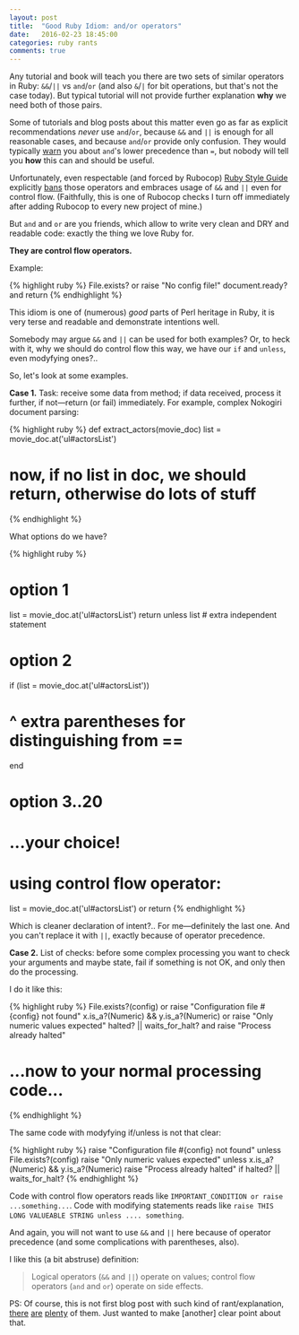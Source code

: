 ```yaml
---
layout: post
title:  "Good Ruby Idiom: and/or operators"
date:   2016-02-23 18:45:00
categories: ruby rants
comments: true
---
```


Any tutorial and book will teach you there are two sets of similar
operators in Ruby: `&&`/`||` vs `and`/`or` (and also `&`/`|` for bit
operations, but that's not the case today). But typical tutorial will not
provide further explanation **why** we need both of those pairs.

Some of tutorials and blog posts about this matter even go as far as
explicit recommendations _never_ use `and`/`or`, because `&&` and `||`
is enough for all reasonable cases, and because `and`/`or` provide only
confusion. They would typically [warn](http://stackoverflow.com/questions/1426826/difference-between-and-and-in-ruby)
you about `and`'s lower precedence than `=`, but nobody will tell you
**how** this can and should be useful.

Unfortunately, even respectable (and forced by Rubocop) 
[Ruby Style Guide](https://github.com/bbatsov/ruby-style-guide) explicitly
[bans](https://github.com/bbatsov/ruby-style-guide#no-and-or-or) those
operators and embraces usage of `&&` and `||` even for control flow.
(Faithfully, this is one of Rubocop checks I turn off immediately after
adding Rubocop to every new project of mine.) 

But `and` and `or` are you friends, which allow to write very clean and
DRY and readable code: exactly the thing we love Ruby for.

**They are control flow operators.**

Example:

{% highlight ruby %}
File.exists? or raise "No config file!"
document.ready? and return
{% endhighlight %}

This idiom is one of (numerous) _good_ parts of Perl heritage in Ruby,
it is very terse and readable and demonstrate intentions well.

Somebody may argue `&&` and `||` can be used for both examples? Or, to
heck with it, why we should do control flow this way, we have our `if`
and `unless`, even modyfying ones?..

So, let's look at some examples.

**Case 1.** Task: receive some data from method; if data received, process
it further, if not—return (or fail) immediately. For example, complex
Nokogiri document parsing:

{% highlight ruby %}
def extract_actors(movie_doc)
  list = movie_doc.at('ul#actorsList')
  # now, if no list in doc, we should return, otherwise do lots of stuff
{% endhighlight %}

What options do we have?

{% highlight ruby %}
# option 1
list = movie_doc.at('ul#actorsList')
return unless list # extra independent statement

# option 2
if (list = movie_doc.at('ul#actorsList'))
  # ^ extra parentheses for distinguishing from ==
end

# option 3..20
# ...your choice!

# using control flow operator:
list = movie_doc.at('ul#actorsList') or return
{% endhighlight %}

Which is cleaner declaration of intent?.. For me—definitely the last one.
And you can't replace it with `||`, exactly because of operator precedence.

**Case 2.** List of checks: before some complex processing you want to
check your arguments and maybe state, fail if something is not OK, and
only then do the processing.

I do it like this:

{% highlight ruby %}
File.exists?(config) or raise "Configuration file #{config} not found"
x.is_a?(Numeric) && y.is_a?(Numeric) or
  raise "Only numeric values expected"
halted? || waits_for_halt? and raise "Process already halted"

# ...now to your normal processing code...
{% endhighlight %}

The same code with modyfying if/unless is not that clear:

{% highlight ruby %}
raise "Configuration file #{config} not found" unless File.exists?(config)
raise "Only numeric values expected" unless x.is_a?(Numeric) && y.is_a?(Numeric)
raise "Process already halted" if halted? || waits_for_halt?
{% endhighlight %}

Code with control flow operators reads like
`IMPORTANT_CONDITION or raise ...something...`. Code with modifying statements
reads like `raise THIS LONG VALUEABLE STRING unless .... something`.

And again, you will not want to use `&&` and `||` here because of operator
precedence (and some complications with parentheses, also).

I like this (a bit abstruse) definition:

> Logical operators (`&&` and `||`) operate on values; control flow operators
(`and` and `or`) operate on side effects.

PS: Of course, this is not first blog post with such kind of rant/explanation,
[there](https://www.tinfoilsecurity.com/blog/ruby-demystified-and-vs)
[are](http://devblog.avdi.org/2014/08/26/how-to-use-rubys-english-andor-operators-without-going-nuts/)
[plenty](http://www.prestonlee.com/2010/08/04/ruby-on-the-perl-origins-of-and-versus-and-and-or/)
of them. Just wanted to make [another] clear point about that.

